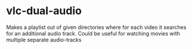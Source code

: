 # vlc-dual-audio
Makes a playlist out of given directories where for each video it searches for an additional audio track. Could be useful for watching movies with multiple separate audio-tracks
